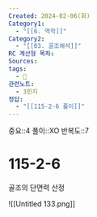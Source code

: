 ```yaml
---
Created: 2024-02-06(화)
Category1:
  - "[[6. 역학]]"
Category2:
  - "[[03. 골조해석]]"
RC 계산형 목차: 
Sources: 
tags:
  - 🧮
관련노트:
  - 3힌지
정답:
  - "[[115-2-6 풀이]]"
---
```

중요::4
풀이::XO
반복도::7
#  115-2-6

골조의 단면력 산정


![[Untitled 133.png]]